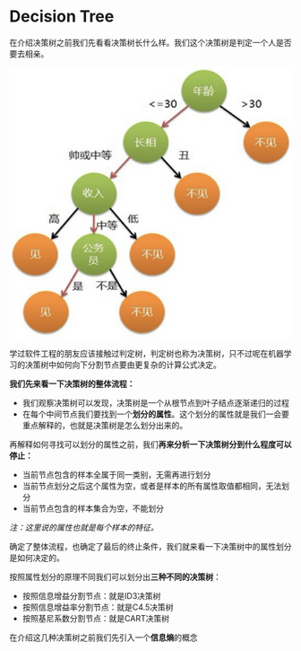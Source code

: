 # Decision Tree

在介绍决策树之前我们先看看决策树长什么样。我们这个决策树是判定一个人是否要去相亲。​

![](.gitbook/assets/image%20%289%29.png)

学过软件工程的朋友应该接触过判定树，判定树也称为决策树，只不过呢在机器学习的决策树中如何向下分割节点要由更复杂的计算公式决定。

**我们先来看一下决策树的整体流程：**

* 我们观察决策树可以发现，决策树是一个从根节点到叶子结点逐渐递归的过程
* 在每个中间节点我们要找到一个**划分的属性**。这个划分的属性就是我们一会要重点解释的，也就是决策树是怎么划分出来的。

再解释如何寻找可以划分的属性之前，我们**再来分析一下决策树分到什么程度可以停止：**

* 当前节点包含的样本全属于同一类别，无需再进行划分
* 当前节点划分之后这个属性为空，或者是样本的所有属性取值都相同，无法划分
* 当前节点包含的样本集合为空，不能划分

_注：这里说的属性也就是每个样本的特征。_

确定了整体流程，也确定了最后的终止条件，我们就来看一下决策树中的属性划分是如何决定的。

按照属性划分的原理不同我们可以划分出**三种不同的决策树**：

* 按照信息增益分割节点：就是ID3决策树
* 按照信息增益率分割节点：就是C4.5决策树
* 按照基尼系数分割节点：就是CART决策树

在介绍这几种决策树之前我们先引入一个**信息熵**的概念

